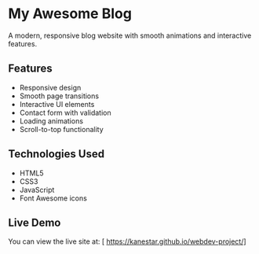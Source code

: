 # My Awesome Blog

A modern, responsive blog website with smooth animations and interactive features.

## Features

- Responsive design
- Smooth page transitions
- Interactive UI elements
- Contact form with validation
- Loading animations
- Scroll-to-top functionality

## Technologies Used

- HTML5
- CSS3
- JavaScript
- Font Awesome icons

## Live Demo

You can view the live site at: [ https://kanestar.github.io/webdev-project/] 
